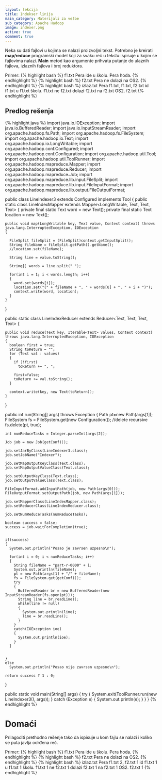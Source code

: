 ```yaml
---
layout: lekcija
title: Indekser linija
main_category: Materijali za vežbe
sub_category: Apache Hadoop
image: indexer.png
active: true
comment: true
---
```


Neka su dati fajlovi u kojima se nalazi proizvoljni tekst. Potrebno je kreirati **map/reduce** programski model koji za svaku reč u tekstu ispisuje u kojim se fajlovima nalazi. **Main** metod kao argumente prihvata putanje do ulaznih fajlova, izlaznih fajlova i broj reduktora.

Primer:
{% highlight bash %}
f1.txt
Pera ide u školu.
Pera hoda.
{% endhighlight %}
{% highlight bash %}
f2.txt
Pera ne dolazi na OS2.
{% endhighlight %}
{% highlight bash %}
izlaz.txt
Pera f1.txt, f1.txt, f2.txt
id f1.txt
u f1.txt
školu. f1.txt
ne f2.txt
dolazi f2.txt
na f2.txt
OS2. f2.txt
{% endhighlight %}

## Predlog rešenja

{% highlight java %}
import java.io.IOException;
import java.io.BufferedReader;
import java.io.InputStreamReader;
import org.apache.hadoop.fs.Path;
import org.apache.hadoop.fs.FileSystem;
import org.apache.hadoop.io.Text;
import org.apache.hadoop.io.LongWritable;
import org.apache.hadoop.conf.Configured;
import org.apache.hadoop.conf.Configuration;
import org.apache.hadoop.util.Tool;
import org.apache.hadoop.util.ToolRunner;
import org.apache.hadoop.mapreduce.Mapper;
import org.apache.hadoop.mapreduce.Reducer;
import org.apache.hadoop.mapreduce.Job;
import org.apache.hadoop.mapreduce.lib.input.FileSplit;
import org.apache.hadoop.mapreduce.lib.input.FileInputFormat;
import org.apache.hadoop.mapreduce.lib.output.FileOutputFormat;



public class LineIndexer3 extends Configured implements Tool
{
  public static class LineIndexMapper extends Mapper<LongWritable, Text, Text, Text>
  {
    private final static Text word = new Text();
    private final static Text location = new Text();

    public void map(LongWritable key, Text value, Context context) throws java.lang.InterruptedException, IOException
    {

      FileSplit fileSplit = (FileSplit)context.getInputSplit();
      String fileName = fileSplit.getPath().getName();
      //location.set(fileName);

      String line = value.toString();

      String[] words = line.split(" ");

      for(int i = 1; i < words.length; i++)
      {
        word.set(words[i]);
        location.set("(" + fileName + ", " + words[0] + ", " + i + ")");
        context.write(word, location);
      }
    }
  }

  public static class LineIndexReducer extends  Reducer<Text, Text, Text, Text>
  {

    public void reduce(Text key, Iterable<Text> values, Context context)
    throws java.lang.InterruptedException, IOException
    {
      boolean first = true;
      String toReturn = "";
      for (Text val : values)
      {
        if (!first)
          toReturn += ", ";

        first=false;
        toReturn += val.toString();
      }

      context.write(key, new Text(toReturn));
    }
  }

  public int run(String[] args) throws Exception
  {
    Path pt=new Path(args[1]);
    FileSystem fs = FileSystem.get(new Configuration());
    //delete recursive
    fs.delete(pt, true);

    int numReduceTasks = Integer.parseInt(args[2]);

    Job job = new Job(getConf());

    job.setJarByClass(LineIndexer3.class);
    job.setJobName("Indexer");

    job.setMapOutputKeyClass(Text.class);
    job.setMapOutputValueClass(Text.class);

    job.setOutputKeyClass(Text.class);
    job.setOutputValueClass(Text.class);

    FileInputFormat.addInputPath(job, new Path(args[0]));
    FileOutputFormat.setOutputPath(job, new Path(args[1]));

    job.setMapperClass(LineIndexMapper.class);
    job.setReducerClass(LineIndexReducer.class);

    job.setNumReduceTasks(numReduceTasks);

    boolean success = false;
    success = job.waitForCompletion(true);


    if(success)
    {
      System.out.println("Posao je zavrsen uzpesno\n");

      for(int i = 0; i < numReduceTasks; i++)
      {
        String fileName = "part-r-0000" + i;
        System.out.println(fileName);
        pt = new Path(args[1] + "/" + fileName);
        fs = FileSystem.get(getConf());
        try
        {
          BufferedReader br = new BufferedReader(new InputStreamReader(fs.open(pt)));
          String line = br.readLine();
          while(line != null)
          {					
            System.out.println(line);
            line = br.readLine();
          }
        }
        catch(IOException ioe)
        {
          System.out.println(ioe);
        }
      }


    }
    else
      System.out.println("Posao nije zavrsen uzpesno\n");

    return success ? 1 : 0;
  }

  public static void main(String[] args)
  {
    try
    {
      System.exit(ToolRunner.run(new LineIndexer3(), args));
    }
    catch (Exception e)
    {
      System.out.println(e);
    }
  }
}
{% endhighlight %}

# Domaći

Prilagoditi prethodno rešenje tako da ispisuje u kom fajlu se nalazi i koliko se puta javlja odrđena reč.

Primer:
{% highlight bash %}
f1.txt
Pera ide u školu.
Pera hoda.
{% endhighlight %}
{% highlight bash %}
f2.txt
Pera ne dolazi na OS2.
{% endhighlight %}
{% highlight bash %}
izlaz.txt
Pera f1.txt 2, f2.txt 1
id f1.txt 1
u f1.txt 1
školu. f1.txt 1
ne f2.txt 1
dolazi f2.txt 1
na f2.txt 1
OS2. f2.txt 1
{% endhighlight %}
